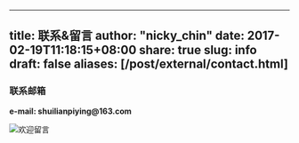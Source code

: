 
---
title: 联系&留言 
author: "nicky_chin"
date: 2017-02-19T11:18:15+08:00
share: true
slug: info
draft: false
aliases: [/post/external/contact.html]
---

### 联系邮箱

__e-mail: shuilianpiying@163.com__



![欢迎留言](http://nicky-chin.cn/follow.gif)

